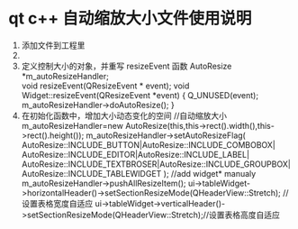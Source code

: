 # qt c++ 自动缩放大小文件使用说明
1. 添加文件到工程里
2. 
3. 定义控制大小的对象，并重写 resizeEvent 函数
        AutoResize *m_autoResizeHandler;    
        void resizeEvent(QResizeEvent * event);
void Widget::resizeEvent(QResizeEvent *event)
{
    Q_UNUSED(event);
    m_autoResizeHandler->doAutoResize();
}
4. 在初始化函数中，增加大小动态变化的空间
    //自动缩放大小
    m_autoResizeHandler=new AutoResize(this,this->rect().width(),this->rect().height());
    m_autoResizeHandler->setAutoResizeFlag(
            AutoResize::INCLUDE_BUTTON|AutoResize::INCLUDE_COMBOBOX|
            AutoResize::INCLUDE_EDITOR|AutoResize::INCLUDE_LABEL|
            AutoResize::INCLUDE_TEXTBROSER|AutoResize::INCLUDE_GROUPBOX|
            AutoResize::INCLUDE_TABLEWIDGET
            );
    //add widget* manualy
    m_autoResizeHandler->pushAllResizeItem();
    ui->tableWidget->horizontalHeader()->setSectionResizeMode(QHeaderView::Stretch); //设置表格宽度自适应
    ui->tableWidget->verticalHeader()->setSectionResizeMode(QHeaderView::Stretch);//设置表格高度自适应

<!--stackedit_data:
eyJoaXN0b3J5IjpbLTE3MTQ2NTYzMzNdfQ==
-->